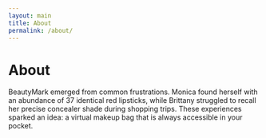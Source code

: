 ```yaml
---
layout: main
title: About
permalink: /about/
---
```


<h1 class="pb-6 text-2xl font-bold">About</h1>

<p>
BeautyMark emerged from common frustrations. Monica found herself with an abundance of 37 identical red lipsticks, while Brittany struggled to recall her precise concealer shade during shopping trips. These experiences sparked an idea: a virtual makeup bag that is always accessible in your pocket.
</p>
